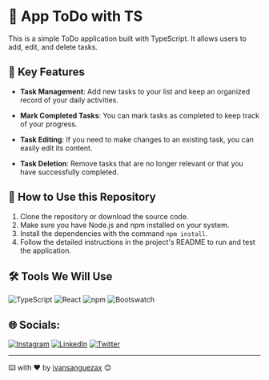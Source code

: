# 📝 App ToDo with TS

This is a simple ToDo application built with TypeScript. It allows users to add, edit, and delete tasks.

## 🔑 Key Features

- **Task Management**: Add new tasks to your list and keep an organized record of your daily activities.

- **Mark Completed Tasks**: You can mark tasks as completed to keep track of your progress.

- **Task Editing**: If you need to make changes to an existing task, you can easily edit its content.

- **Task Deletion**: Remove tasks that are no longer relevant or that you have successfully completed.


## 🚀 How to Use this Repository

1. Clone the repository or download the source code.
2. Make sure you have Node.js and npm installed on your system.
3. Install the dependencies with the command `npm install`.
4. Follow the detailed instructions in the project's README to run and test the application.

## 🛠️ Tools We Will Use 

![TypeScript](https://img.shields.io/badge/TypeScript-%233178C6.svg?style=flat&logo=typescript&logoColor=white) ![React](https://img.shields.io/badge/React-%2320232a.svg?style=flat&logo=react&logoColor=%2361DAFB) ![npm](https://img.shields.io/badge/npm-%23CB3837.svg?style=flat&logo=npm&logoColor=white) ![Bootswatch](https://img.shields.io/badge/Bootswatch-%23563D7C.svg?style=flat)

## 🌐 Socials:
[![Instagram](https://img.shields.io/badge/Instagram-%23E4405F.svg?logo=Instagram&logoColor=white)](https://instagram.com/ivansanguezax) [![LinkedIn](https://img.shields.io/badge/LinkedIn-%230077B5.svg?logo=linkedin&logoColor=white)](https://linkedin.com/in/ivansanguezax) [![Twitter](https://img.shields.io/badge/Twitter-%231DA1F2.svg?logo=Twitter&logoColor=white)](https://twitter.com/ivansanguezax) 

---
⌨️ with ❤️ by [ivansanguezax](https://github.com/ivansanguezax) 😊
